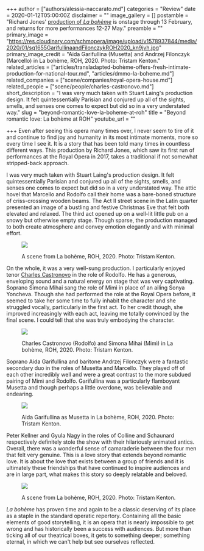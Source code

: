 +++
author = ["authors/alessia-naccarato.md"]
categories = "Review"
date = 2020-01-12T05:00:00Z
disclaimer = ""
image_gallery = []
postamble = "Richard Jones' [production of _La bohème_](https://www.roh.org.uk/tickets-and-events/la-boheme-by-richard-jones-dates) is onstage through 13 February, and returns for more performances 12-27 May."
preamble = ""
primary_image = "https://res.cloudinary.com/schmopera/image/upload/v1578937844/media/2020/01/sq1655GarifullinaandFilonczykROH2020_kn9jvh.jpg"
primary_image_credit = "Aida Garifullina (Musetta) and Andrzej Filonczyk (Marcello) in La bohème, ROH, 2020. Photo: Tristam Kenton."
related_articles = ["articles/transladapted-bohème-offers-fresh-intimate-production-for-national-tour.md", "articles/dmmo-la-boheme.md"]
related_companies = ["scene/companies/royal-opera-house.md"]
related_people = ["scene/people/charles-castronovo.md"]
short_description = "I was very much taken with Stuart Laing's production design. It felt quintessentially Parisian and conjured up all of the sights, smells, and senses one comes to expect but did so in a very understated way."
slug = "beyond-romantic-love-la-boheme-at-roh"
title = "Beyond romantic love: La bohème at ROH"
youtube_url = ""

+++
Even after seeing this opera many times over, I never seem to tire of it and continue to find joy and humanity in its most intimate moments, more so every time I see it. It is a story that has been told many times in countless different ways. This production by Richard Jones, which saw its first run of performances at the Royal Opera in 2017, takes a traditional if not somewhat stripped-back approach.

I was very much taken with Stuart Laing's production design. It felt quintessentially Parisian and conjured up all of the sights, smells, and senses one comes to expect but did so in a very understated way. The attic hovel that Marcello and Rodolfo call their home was a bare-boned structure of criss-crossing wooden beams. The Act II street scene in the Latin quarter presented an image of a bustling and festive Christmas Eve that felt both elevated and relaxed. The third act opened up on a well-lit little pub on a snowy but otherwise empty stage. Though sparse, the production managed to both create atmosphere and convey emotion elegantly and with minimal effort.

<figure data-type="image">

![](https://res.cloudinary.com/schmopera/image/upload/v1578937931/media/2020/01/249Laboh%C3%A8meROH2020_hdljw6.jpg)

<figcaption>A scene from La bohème, ROH, 2020. Photo: Tristam Kenton.</figcaption>

</figure>

On the whole, it was a very well-sung production. I particularly enjoyed tenor [Charles Castronovo](/scene/people/charles-castronovo/) in the role of Rodolfo. He has a generous, enveloping sound and a natural energy on stage that was very captivating. Soprano Simona Mihai sang the role of Mimì in place of an ailing Sonya Yoncheva. Though she had performed the role at the Royal Opera before, it seemed to take her some time to fully inhabit the character and she struggled vocally, particularly in the first act. To her credit though, she improved increasingly with each act, leaving me totally convinced by the final scene. I could tell that she was truly embodying the character.

<figure data-type="image">

![](https://res.cloudinary.com/schmopera/image/upload/v1578937948/media/2020/01/287CastronovoasRodolfoandMihaiasMim%C3%ACROH2020_robntu.jpg)

<figcaption>Charles Castronovo (Rodolfo) and Simona Mihai (Mimì) in La bohème, ROH, 2020. Photo: Tristam Kenton.</figcaption>

</figure>

Soprano Aida Garifullina and baritone Andrzej Filonczyk were a fantastic secondary duo in the roles of Musetta and Marcello. They played off of each other incredibly well and were a great contrast to the more subdued pairing of Mimì and Rodolfo. Garifullina was a particularly flamboyant Musetta and though perhaps a little overdone, was believable and endearing.

<figure data-type="image">

![](https://res.cloudinary.com/schmopera/image/upload/v1578937964/media/2020/01/627AidaGarifullinaasMusettaROH2020_dfwkb4.jpg)

<figcaption>Aida Garifullina as Musetta in La bohème, ROH, 2020. Photo: Tristam Kenton.</figcaption>

</figure>

Peter Kellner and Gyula Nagy in the roles of Colline and Schaunard respectively definitely stole the show with their hilariously animated antics. Overall, there was a wonderful sense of camaraderie between the four men that felt very genuine. This is a love story that extends beyond romantic love. It is about the love that exists between a group of friends and it is ultimately these friendships that have continued to inspire audiences and are in large part, what makes this story so deeply relatable and beloved.

<figure data-type="image">

![](https://res.cloudinary.com/schmopera/image/upload/v1578937976/media/2020/01/492Laboh%C3%A8meproductionimageROH2020_tsg7k3.jpg)

<figcaption>A scene from La bohème, ROH, 2020. Photo: Tristam Kenton.</figcaption>

</figure>

_La bohème_ has proven time and again to be a classic deserving of its place as a staple in the standard operatic repertory. Containing all the basic elements of good storytelling, it is an opera that is nearly impossible to get wrong and has historically been a success with audiences. But more than ticking all of our theatrical boxes, it gets to something deeper; something eternal, in which we can't help but see ourselves reflected.
